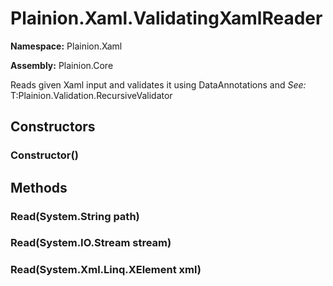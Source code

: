 
# Plainion.Xaml.ValidatingXamlReader

**Namespace:** Plainion.Xaml

**Assembly:** Plainion.Core

Reads given Xaml input and validates it using DataAnnotations and
*See:* T:Plainion.Validation.RecursiveValidator


## Constructors

### Constructor()


## Methods

###  Read(System.String path)

###  Read(System.IO.Stream stream)

###  Read(System.Xml.Linq.XElement xml)
